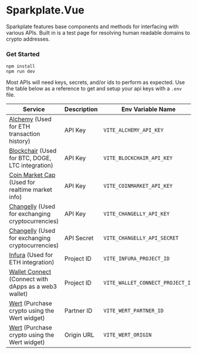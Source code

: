 # Sparkplate.Vue

Sparkplate features base components and methods for interfacing with various APIs. Built in is a test page for resolving human readable domains to crypto addresses.

### Get Started

```
npm install
npm run dev
```

Most APIs will need keys, secrets, and/or ids to perform as expected. Use the table below as a reference to get and setup your api keys with a `.env` file.

| Service                                                                                                                | Description | Env Variable Name                |
| ---------------------------------------------------------------------------------------------------------------------- | ----------- | -------------------------------- |
| [Alchemy](https://www.alchemy.com/transfers-api) (Used for ETH transaction history)                                    | API Key     | `VITE_ALCHEMY_API_KEY`           |
| [Blockchair](https://blockchair.com/api) (Used for BTC, DOGE, LTC integration)                                         | API Key     | `VITE_BLOCKCHAIR_API_KEY`        |
| [Coin Market Cap](https://coinmarketcap.com/api/) (Used for realtime market info)                                      | API Key     | `VITE_COINMARKET_API_KEY`        |
| [Changelly](https://changelly.com/api-for-partners/exchange-api) (Used for exchanging cryptocurrencies)                | API Key     | `VITE_CHANGELLY_API_KEY`         |
| [Changelly](https://changelly.com/api-for-partners/exchange-api) (Used for exchanging cryptocurrencies)                | API Secret  | `VITE_CHANGELLY_API_SECRET`      |
| [Infura](https://www.infura.io/) (Used for ETH integration)                                                            | Project ID  | `VITE_INFURA_PROJECT_ID`         |
| [Wallet Connect](https://docs.walletconnect.com/2.0/web/web3wallet/installation) (Connect with dApps as a web3 wallet) | Project ID  | `VITE_WALLET_CONNECT_PROJECT_ID` |
| [Wert](https://docs.wert.io/docs) (Purchase crypto using the Wert widget)                                              | Partner ID  | `VITE_WERT_PARTNER_ID`           |
| [Wert](https://docs.wert.io/docs) (Purchase crypto using the Wert widget)                                              | Origin URL  | `VITE_WERT_ORIGIN`               |
